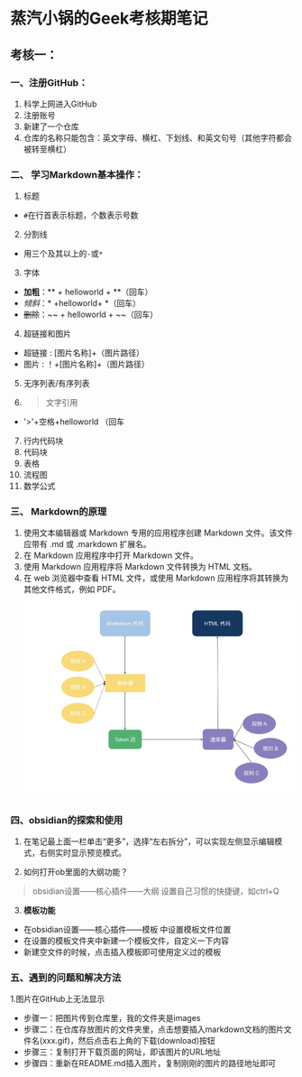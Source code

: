 # 蒸汽小锅的Geek考核期笔记
## 考核一：
### 一、注册GitHub：
1. 科学上网进入GitHub
2. 注册账号
3. 新建了一个仓库
4. 仓库的名称只能包含：英文字母、横杠、下划线、和英文句号（其他字符都会被转至横杠）

### 二、 **学习Markdown基本操作：**
 1. 标题
   + `#`在行首表示标题，个数表示号数
 2. 分割线
   + 用三个及其以上的`-`或`*`
 3. 字体
   + **加粗**：** + helloworld + **（回车）
   + *倾斜*：* +helloworld+ *（回车）
   + ~~删除~~：~~ + helloworld + ~~（回车）
 4. 超链接和图片
   + 超链接 :  [图片名称]+（图片路径）
   + 图片 :  ！+[图片名称]+（图片路径）
 5. 无序列表/有序列表
 6. > 文字引用 
   + '>'+空格+helloworld （回车
 7. 行内代码块
 8. 代码块
 9. 表格
 10. 流程图
 11. 数学公式

### 三、 **Markdown的原理**
1. 使用文本编辑器或 Markdown 专用的应用程序创建 Markdown 文件。该文件应带有 .md 或 .markdown 扩展名。
2. 在 Markdown 应用程序中打开 Markdown 文件。
3. 使用 Markdown 应用程序将 Markdown 文件转换为 HTML 文档。
4. 在 web 浏览器中查看 HTML 文件，或使用 Markdown 应用程序将其转换为其他文件格式，例如 PDF。
![markdown流程](https://raw.githubusercontent.com/Zqxg/Tasks/main/images/%E5%8E%9F%E7%90%86.jpg)

### 四、obsidian的探索和使用
1. 在笔记最上面一栏单击“更多”，选择“左右拆分”，可以实现左侧显示编辑模式，右侧实时显示预览模式。

2. 如何打开ob里面的大纲功能？
>obsidian设置——核心插件——大纲
>设置自己习惯的快捷键，如ctrl+Q

3. **模板功能**
 + 在obsidian设置——核心插件——模板 中设置模板文件位置
 + 在设置的模板文件夹中新建一个模板文件，自定义一下内容
 + 新建空文件的时候，点击插入模板即可使用定义过的模板


### 五、遇到的问题和解决方法
1.图片在GitHub上无法显示
+ 步骤一：把图片传到仓库里，我的文件夹是images
+ 步骤二：在仓库存放图片的文件夹里，点击想要插入markdown文档的图片文件名(xxx.gif)，然后点击右上角的下载(download)按钮
+ 步骤三：复制打开下载页面的网址，即该图片的URL地址
+ 步骤四：重新在README.md插入图片，复制刚刚的图片的路径地址即可
